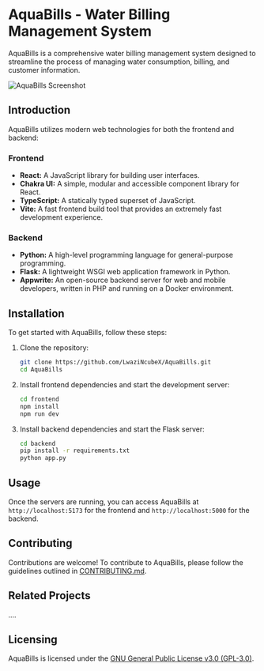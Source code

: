 # AquaBills - Water Billing Management System

AquaBills is a comprehensive water billing management system designed to streamline the process of managing water consumption, billing, and customer information.


![AquaBills Screenshot](https://images.mingming.dev/file/2ed9947d0e64213b38e0b.png)

## Introduction

AquaBills utilizes modern web technologies for both the frontend and backend:

### Frontend
- **React:** A JavaScript library for building user interfaces.
- **Chakra UI:** A simple, modular and accessible component library for React.
- **TypeScript:** A statically typed superset of JavaScript.
- **Vite:** A fast frontend build tool that provides an extremely fast development experience.

### Backend
- **Python:** A high-level programming language for general-purpose programming.
- **Flask:** A lightweight WSGI web application framework in Python.
- **Appwrite:** An open-source backend server for web and mobile developers, written in PHP and running on a Docker environment.

## Installation

To get started with AquaBills, follow these steps:

1. Clone the repository:

    ```bash
    git clone https://github.com/LwaziNcubeX/AquaBills.git
    cd AquaBills
    ```

2. Install frontend dependencies and start the development server:

    ```bash
    cd frontend
    npm install
    npm run dev
    ```

3. Install backend dependencies and start the Flask server:

    ```bash
    cd backend
    pip install -r requirements.txt
    python app.py
    ```

## Usage

Once the servers are running, you can access AquaBills at `http://localhost:5173` for the frontend and `http://localhost:5000` for the backend.

## Contributing

Contributions are welcome! To contribute to AquaBills, please follow the guidelines outlined in [CONTRIBUTING.md](CONTRIBUTING.md).

## Related Projects

....

## Licensing

AquaBills is licensed under the [GNU General Public License v3.0 (GPL-3.0)](LICENSE).
